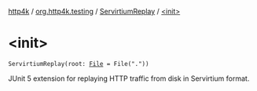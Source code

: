 [http4k](../../index.md) / [org.http4k.testing](../index.md) / [ServirtiumReplay](index.md) / [&lt;init&gt;](./-init-.md)

# &lt;init&gt;

`ServirtiumReplay(root: `[`File`](https://docs.oracle.com/javase/9/docs/api/java/io/File.html)` = File("."))`

JUnit 5 extension for replaying HTTP traffic from disk in Servirtium format.


